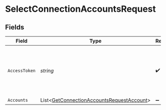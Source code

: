 # SelectConnectionAccountsRequest


## Fields

| Field                                                                                                       | Type                                                                                                        | Required                                                                                                    | Description                                                                                                 |
| ----------------------------------------------------------------------------------------------------------- | ----------------------------------------------------------------------------------------------------------- | ----------------------------------------------------------------------------------------------------------- | ----------------------------------------------------------------------------------------------------------- |
| `AccessToken`                                                                                               | *string*                                                                                                    | :heavy_check_mark:                                                                                          | The access token associated with the Item data is being requested for                                       |
| `Accounts`                                                                                                  | List<[GetConnectionAccountsRequestAccount](../../Models/Components/GetConnectionAccountsRequestAccount.md)> | :heavy_minus_sign:                                                                                          | N/A                                                                                                         |